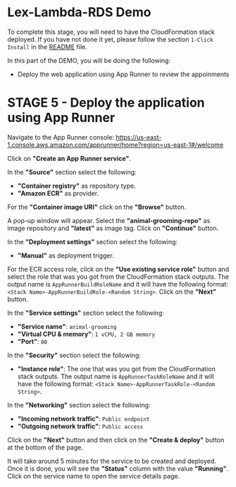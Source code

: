 # Lex-Lambda-RDS Demo

To complete this stage, you will need to have the CloudFormation stack deployed. If you have not done it yet, please follow the section `1-Click Install` in the [README](../README.md) file.

In this part of the DEMO, you will be doing the following:

- Deploy the web application using App Runner to review the appoinments

# STAGE 5 - Deploy the application using App Runner

Navigate to the App Runner console: https://us-east-1.console.aws.amazon.com/apprunner/home?region=us-east-1#/welcome

Click on **"Create an App Runner service"**.

In the **"Source"** section select the following:

  - **"Container registry"** as repository type.
  - **"Amazon ECR"** as provider.

For the **"Container image URI"** click on the **"Browse"** button.

A pop-up window will appear. Select the **"animal-grooming-repo"** as image repository and **"latest"** as image tag. Click on **"Continue"** button.

In the **"Deployment settings"** section select the following:

  - **"Manual"** as deployment trigger.

For the ECR access role, click on the **"Use existing service role"** button and select the role that was you got from the CloudFormation stack outputs. The output name is `AppRunnerBuildRoleName` and it will have the following format: `<Stack Name>-AppRunnerBuildRole-<Random String>`. Click on the **"Next"** button.

In the **"Service settings"** section select the following:

  - **"Service name"**: `animal-grooming`
  - **"Virtual CPU & memory"**: `1 vCPU, 2 GB memory`
  - **"Port"**: `80`

In the **"Security"** section select the following:

  - **"Instance role"**: The one that was you got from the CloudFormation stack outputs. The output name is `AppRunnerTaskRoleName` and it will have the following format: `<Stack Name>-AppRunnerTaskRole-<Random String>`.

In the **"Networking"** section select the following:

 - **"Incoming network traffic"**: `Public endpoint`
 - **"Outgoing network traffic"**: `Public access`

Click on the **"Next"** button and then click on the **"Create & deploy"** button at the bottom of the page.

It will take around 5 minutes for the service to be created and deployed. Once it is done, you will see the **"Status"** column with the value **"Running"**. Click on the service name to open the service details page.